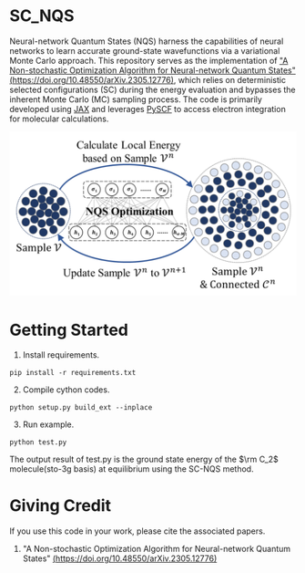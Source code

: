 # SC_NQS
Neural-network Quantum States (NQS) harness the capabilities of neural networks to learn accurate ground-state wavefunctions via a variational Monte Carlo approach. This repository serves as the implementation of ["A Non-stochastic Optimization Algorithm for Neural-network Quantum States"](https://doi.org/10.48550/arXiv.2305.12776) [(https://doi.org/10.48550/arXiv.2305.12776)](https://doi.org/10.48550/arXiv.2305.12776), which relies on deterministic selected configurations (SC) during the energy evaluation and bypasses the inherent Monte Carlo (MC) sampling process. The code is primarily developed using [JAX](https://github.com/google/jax) and leverages [PySCF](https://github.com/pyscf/pyscf) to access electron integration for molecular calculations.

![Table of Contents](./figures/TOC.png)

# Getting Started

1. Install requirements.

```
pip install -r requirements.txt
```

2. Compile cython codes.

```
python setup.py build_ext --inplace
```

3. Run example.

```
python test.py
```

The output result of test.py is the ground state energy of the $\rm C_2$ molecule(sto-3g basis) at equilibrium using the SC-NQS method.

# Giving Credit
If you use this code in your work, please cite the associated papers.

1. "A Non-stochastic Optimization Algorithm for Neural-network Quantum States" [(https://doi.org/10.48550/arXiv.2305.12776)](https://doi.org/10.48550/arXiv.2305.12776)
